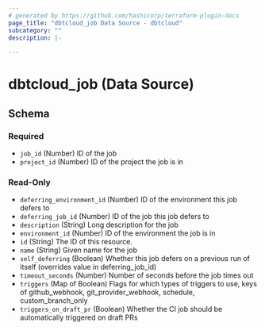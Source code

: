 ```yaml
---
# generated by https://github.com/hashicorp/terraform-plugin-docs
page_title: "dbtcloud_job Data Source - dbtcloud"
subcategory: ""
description: |-
  
---
```


# dbtcloud_job (Data Source)





<!-- schema generated by tfplugindocs -->
## Schema

### Required

- `job_id` (Number) ID of the job
- `project_id` (Number) ID of the project the job is in

### Read-Only

- `deferring_environment_id` (Number) ID of the environment this job defers to
- `deferring_job_id` (Number) ID of the job this job defers to
- `description` (String) Long description for the job
- `environment_id` (Number) ID of the environment the job is in
- `id` (String) The ID of this resource.
- `name` (String) Given name for the job
- `self_deferring` (Boolean) Whether this job defers on a previous run of itself (overrides value in deferring_job_id)
- `timeout_seconds` (Number) Number of seconds before the job times out
- `triggers` (Map of Boolean) Flags for which types of triggers to use, keys of github_webhook, git_provider_webhook, schedule, custom_branch_only
- `triggers_on_draft_pr` (Boolean) Whether the CI job should be automatically triggered on draft PRs
